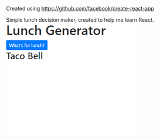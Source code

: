 Created using https://github.com/facebook/create-react-app

Simple lunch decision maker, created to help me learn React.
![alt text](src/images/screenshot.PNG)